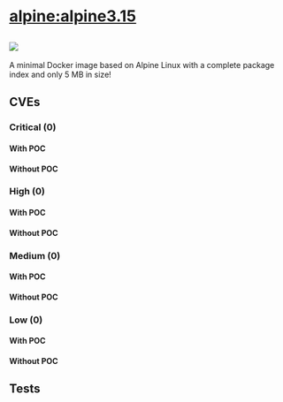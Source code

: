 # [alpine:alpine3.15](https://hub.docker.com/_/alpine?tab=tags)
![](https://img.shields.io/static/v1?label=tag&message=alpine3.15&color=blue)
---
<p>
A minimal Docker image based on Alpine Linux with a complete package index and only 5 MB in size!
</p>

## CVEs
### Critical (0)
#### With POC

#### Without POC


### High (0)
#### With POC

#### Without POC


### Medium (0)
#### With POC

#### Without POC


### Low (0)
#### With POC

#### Without POC


## Tests
